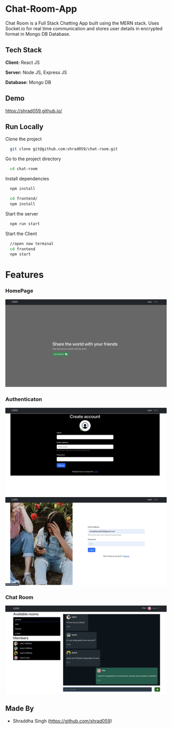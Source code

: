 
# Chat-Room-App

Chat Room is a Full Stack Chatting App built using the MERN stack.
Uses Socket.io for real time communication and stores user details in encrypted format in Mongo DB Database.
## Tech Stack

**Client:** React JS

**Server:** Node JS, Express JS

**Database:** Mongo DB
  
## Demo

https://shrad059.github.io/

## Run Locally

Clone the project

```bash
  git clone git@github.com:shrad059/chat-room.git
```

Go to the project directory

```bash
  cd chat-room
```

Install dependencies

```bash
  npm install
```

```bash
  cd frontend/
  npm install
```

Start the server

```bash
  npm run start
```
Start the Client

```bash
  //open now terminal
  cd frontend
  npm start
```

  
# Features
### HomePage
 ![](https://github.com/shrad059/chat-room/blob/main/screenshot/Screenshot%202023-01-13%20at%208.52.24%20PM.png)

### Authenticaton
![](https://github.com/shrad059/chat-room/blob/main/screenshot/Screenshot%202023-01-13%20at%208.52.17%20PM.png)
![](https://github.com/shrad059/chat-room/blob/main/screenshot/Screenshot%202023-01-13%20at%208.52.32%20PM.png)

### Chat Room
![](https://github.com/shrad059/chat-room/blob/main/screenshot/Screenshot%202023-01-13%20at%209.12.38%20PM.png)

## Made By

- Shraddha Singh (https://github.com/shrad059)

  
  
